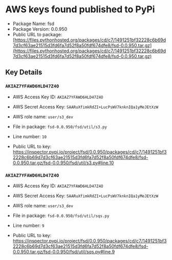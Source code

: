# AWS keys found published to PyPi

* Package Name: fsd
* Package Version: 0.0.950
* Public URL to package: [https://files.pythonhosted.org/packages/cd/c7/1491251bf32228c6b69d7d3cf63ae21515d3fd6fa7d52f8a50fdf674dfe8/fsd-0.0.950.tar.gz](https://files.pythonhosted.org/packages/cd/c7/1491251bf32228c6b69d7d3cf63ae21515d3fd6fa7d52f8a50fdf674dfe8/fsd-0.0.950.tar.gz)

## Key Details

### `AKIAZ7YFAWD6HLD47Z4O`

* AWS Access Key ID: `AKIAZ7YFAWD6HLD47Z4O`
* AWS Secret Access Key: `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` 
* AWS role name: `user/s3_dev`
* File in package: `fsd-0.0.950/fsd/util/s3.py`
* Line number: `10`

* Public URL to key: https://inspector.pypi.io/project/fsd/0.0.950/packages/cd/c7/1491251bf32228c6b69d7d3cf63ae21515d3fd6fa7d52f8a50fdf674dfe8/fsd-0.0.950.tar.gz/fsd-0.0.950/fsd/util/s3.py#line.10



### `AKIAZ7YFAWD6HLD47Z4O`

* AWS Access Key ID: `AKIAZ7YFAWD6HLD47Z4O`
* AWS Secret Access Key: `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` 
* AWS role name: `user/s3_dev`
* File in package: `fsd-0.0.950/fsd/util/sqs.py`
* Line number: `9`

* Public URL to key: https://inspector.pypi.io/project/fsd/0.0.950/packages/cd/c7/1491251bf32228c6b69d7d3cf63ae21515d3fd6fa7d52f8a50fdf674dfe8/fsd-0.0.950.tar.gz/fsd-0.0.950/fsd/util/sqs.py#line.9


